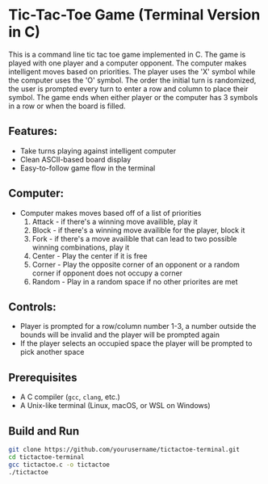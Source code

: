 # Tic-Tac-Toe Game (Terminal Version in C)

This is a command line tic tac toe game implemented in C. The game is played with one player and a computer opponent. The computer makes intelligent moves based on priorities. The player uses the 'X' symbol while the computer uses the 'O' symbol. The order the initial turn is randomized, the user is prompted every turn to enter a row and column to place their symbol. The game ends when either player or the computer has 3 symbols in a row or when the board is filled.   

## Features: 

- Take turns playing against intelligent computer 
- Clean ASCII-based board display
- Easy-to-follow game flow in the terminal

## Computer: 

- Computer makes moves based off of a list of priorities
  1. Attack - if there's a winning move availible, play it
  2. Block - if there's a winning move availible for the player, block it
  3. Fork - if there's a move availible that can lead to two possible winning combinations, play it
  4. Center - Play the center if it is free
  5. Corner - Play the opposite corner of an opponent or a random corner if opponent does not occupy a corner
  6. Random - Play in a random space if no other priorites are met

## Controls:

 - Player is prompted for a row/column number 1-3, a number outside the bounds will be invalid and the player will be prompted again 
 - If the player selects an occupied space the player will be prompted to pick another space 
 
## Prerequisites

- A C compiler (`gcc`, `clang`, etc.)
- A Unix-like terminal (Linux, macOS, or WSL on Windows)

## Build and Run

```bash
git clone https://github.com/yourusername/tictactoe-terminal.git
cd tictactoe-terminal
gcc tictactoe.c -o tictactoe
./tictactoe

